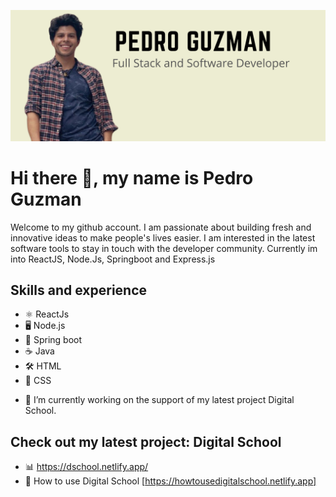 


![Test Image 4](https://github.com/Pedro1899/DigitalSchoolFrontEnd/blob/master/public/images/bannerGithub.png)


# Hi there 👋, my name is Pedro Guzman 

Welcome to my github account. I am passionate about building fresh and innovative ideas to make people's lives easier. I am interested in the latest software tools to stay in touch with the developer community. Currently im into ReactJS, Node.Js, Springboot and Express.js

## Skills and experience

* ⚛  ReactJs 
* 🖥️ Node.js
* 🍃 Spring boot  
* ☕ Java
* 🛠️ HTML
* 🎨 CSS


- 🔭 I’m currently working on the support of my latest project Digital School.


## Check out my latest project: Digital School

* 📊 https://dschool.netlify.app/
* 🔑 How to use Digital School [https://howtousedigitalschool.netlify.app]


